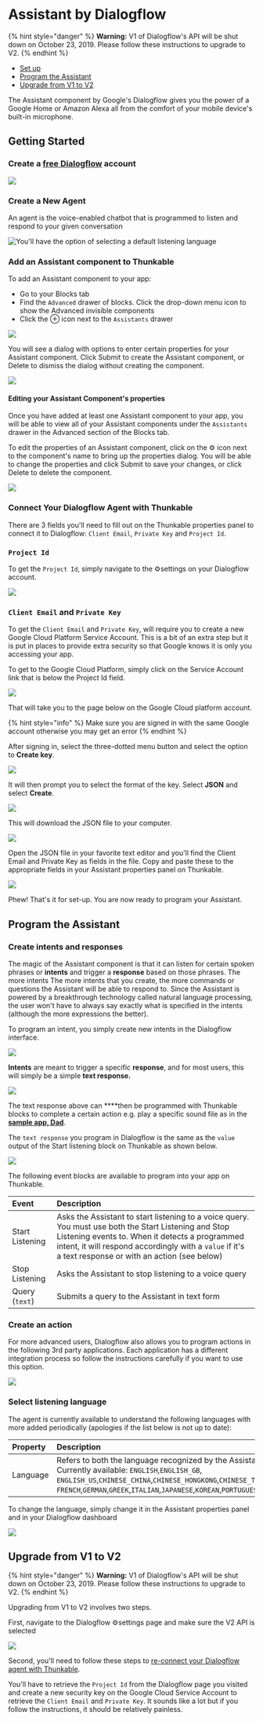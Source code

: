 # Assistant by Dialogflow

{% hint style="danger" %}
**Warning:** V1 of Dialogflow's API will be shut down on October 23, 2019. Please follow these instructions to upgrade to V2.
{% endhint %}

* [Set up](assistant.md#set-up)
* [Program the Assistant](assistant.md#program-the-assistant-in-dialogflow)
* [Upgrade from V1 to V2](assistant.md#upgrade-from-v1-to-v2)

The Assistant component by Google's Dialogflow gives you the power of a Google Home or Amazon Alexa all from the comfort of your mobile device's built-in microphone. 

## Getting Started

### **Create a** [**free Dialogflow**](https://dialogflow.com/) **account**

![](.gitbook/assets/assistant-dialogflow-fig-1.png)

### Create a New Agent

An agent is the voice-enabled chatbot that is programmed to listen and respond to your given conversation

![You&apos;ll have the option of selecting a default listening language](.gitbook/assets/screen-shot-2019-10-02-at-4.23.32-pm.png)

### Add an Assistant component to Thunkable

To add an Assistant component to your app:

* Go to your Blocks tab
* Find the `Advanced` drawer of blocks. Click the drop-down menu icon to show the Advanced invisible components
* Click the ⊕ icon next to the `Assistants` drawer

![](.gitbook/assets/advanced-components%20%281%29.png)

You will see a dialog with options to enter certain properties for your Assistant component. Click Submit to create the Assistant component, or Delete to dismiss the dialog without creating the component.

![](.gitbook/assets/add-assistant.png)

#### Editing your Assistant Component's properties

Once you have added at least one Assistant component to your app, you will be able to view all of your Assistant components under the `Assistants` drawer in the Advanced section of the Blocks tab. 

To edit the properties of an Assistant component, click on the ⚙ icon next to the component's name to bring up the properties dialog. You will be able to change the properties and click Submit to save your changes, or click Delete to delete the component.

![](.gitbook/assets/assistant-blocks.png)

### Connect Your Dialogflow Agent with Thunkable

There are 3 fields you'll need to fill out on the Thunkable properties panel to connect it to Dialogflow: `Client Email`, `Private Key` and `Project Id`. 

### `Project Id`

To get the `Project Id`, simply navigate to the ⚙settings on your Dialogflow account.

![](.gitbook/assets/screen-shot-2019-10-02-at-8.54.04-pm.png)

### `Client Email` and `Private Key`

To get the `Client Email` and `Private Key`, will require you to create a new Google Cloud Platform Service Account. This is a bit of an extra step but it is put in places to provide extra security so that Google knows it is only you accessing your app.

To get to the Google Cloud Platform, simply click on the Service Account link that is below the Project Id field.

![](.gitbook/assets/screen-shot-2019-10-02-at-8.59.53-pm.png)

That will take you to the page below on the Google Cloud platform account.

{% hint style="info" %}
Make sure you are signed in with the same Google account otherwise you may get an error
{% endhint %}

After signing in, select the three-dotted menu button and select the option to **Create key**.

![](.gitbook/assets/thunkable-docs-exhibits-43%20%281%29.png)

It will then prompt you to select the format of the key.  Select **JSON** and select **Create**.

![](.gitbook/assets/screen-shot-2019-10-02-at-8.57.07-pm%20%281%29.png)

This will download the JSON file to your computer.

![](.gitbook/assets/screen-shot-2019-10-02-at-8.57.17-pm.png)

Open the JSON file in your favorite text editor and you'll find the Client Email and Private Key as fields in the file. Copy and paste these to the appropriate fields in your Assistant properties panel on Thunkable.

![](.gitbook/assets/screen-shot-2019-10-02-at-9.09.40-pm.png)

Phew!  That's it for set-up. You are now ready to program your Assistant.

## Program the Assistant

### Create intents and responses

The magic of the Assistant component is that it can listen for certain spoken phrases or **intents** and trigger a **response** based on those phrases. The more intents The more intents that you create, the more commands or questions the Assistant will be able to respond to. Since the Assistant is powered by a breakthrough technology called natural language processing, the user won't have to always say exactly what is specified in the intents \(although the more expressions the better\).

To program an intent, you simply create new intents in the Dialogflow interface.

![](.gitbook/assets/screen-shot-2019-10-02-at-4.57.45-pm.png)



 **Intents** are meant to trigger a specific **response**, and for most users, this will simply be a simple **text response.**

![](.gitbook/assets/screen-shot-2019-10-02-at-9.15.39-pm.png)

The text response above can ****then be programmed with Thunkable blocks to complete a certain action e.g. play a specific sound file as in the [**sample app, Dad**](https://x.thunkable.com/projects/5aac3404264501000175f715/Welcome/designer).

The `text response` you program in Dialogflow is the same as the `value` output of the Start listening block on Thunkable as shown below.

![](.gitbook/assets/screen-shot-2019-10-02-at-8.35.10-pm.png)

The following event blocks are available to program into your app on Thunkable. 

| Event | Description |
| :--- | :--- |
| Start Listening | Asks the Assistant to start listening to a voice query. You must use both the Start Listening and Stop Listening events to. When it detects a programmed intent, it will respond accordingly with a `value` if it's a text response or with an action \(see below\) |
| Stop Listening | Asks the Assistant to stop listening to a voice query |
| Query \(`text`\) | Submits a query to the Assistant in text form |

### Create an action

For more advanced users, Dialogflow also allows you to program actions in the following 3rd party applications. Each application has a different integration process so follow the instructions carefully if you want to use this option.

![](.gitbook/assets/screen-shot-2019-10-02-at-4.57.28-pm.png)

### Select listening language

The agent is currently available to understand the following languages with more added periodically \(apologies if the list below is not up to date\): 

| Property | Description |
| :--- | :--- |
| Language | Refers to both the language recognized by the Assistant and the language which it speaks aloud. Currently available: `ENGLISH`,`ENGLISH_GB`, `ENGLISH_US`,`CHINESE_CHINA`,`CHINESE_HONGKONG`,`CHINESE_TAIWAN`,`DUTCH`, `FRENCH`,`GERMAN`,`GREEK`,`ITALIAN`,`JAPANESE`,`KOREAN`,`PORTUGUESE`,`PORTUGUESE_BRAZIL`,`RUSSIAN`,`SPANISH`,`UKRANIAN` |

To change the language, simply change it in the Assistant properties panel and in your Dialogflow dashboard

![](.gitbook/assets/screen-shot-2019-10-02-at-9.24.53-pm.png)

## Upgrade from V1 to V2

{% hint style="danger" %}
**Warning:** V1 of Dialogflow's API will be shut down on October 23, 2019. Please follow these instructions to upgrade to V2.
{% endhint %}

Upgrading from V1 to V2 involves two steps. 

First, navigate to the Dialogflow ⚙settings page and make sure the V2 API is selected 

![](.gitbook/assets/screen-shot-2019-10-02-at-9.28.55-pm.png)

Second, you'll need to follow these steps to [re-connect your Dialogflow agent with Thunkable](assistant.md#connect-your-dialogflow-agent-with-thunkable).

You'll have to retrieve the `Project Id` from the Dialogflow page you visited and create a new security key on the Google Cloud Service Account to retrieve the `Client Email` and `Private Key`. It sounds like a lot but if you follow the instructions, it should be relatively painless.

